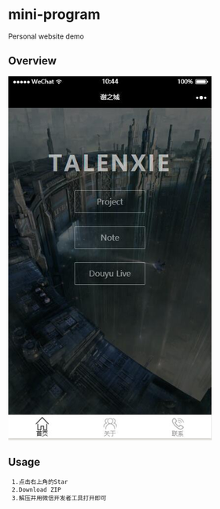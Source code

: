 # mini-program
Personal website demo

## Overview
![image](https://github.com/yimingxie/mini-program/blob/master/images/web-img.jpg)  


## Usage
     1.点击右上角的Star
     2.Download ZIP
     3.解压并用微信开发者工具打开即可
